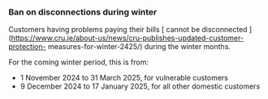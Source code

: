 ###  **Ban on disconnections during winter**

Customers having problems paying their bills [ cannot be disconnected
](https://www.cru.ie/about-us/news/cru-publishes-updated-customer-protection-
measures-for-winter-2425/) during the winter months.

For the coming winter period, this is from:

  * 1 November 2024 to 31 March 2025, for vulnerable customers 
  * 9 December 2024 to 17 January 2025, for all other domestic customers 
